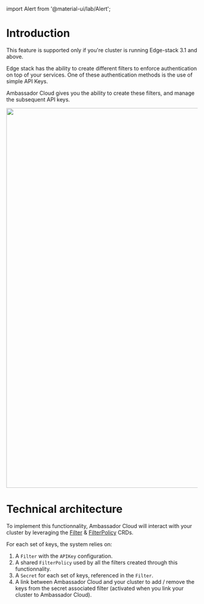 import Alert from '@material-ui/lab/Alert';

# Introduction

<Alert severity="warning">
  This feature is supported only if you're cluster is running Edge-stack 3.1 and above.
</Alert>

Edge stack has the ability to create different filters to enforce authentication on top of your 
services. One of these authentication methods is the use of simple API Keys.

Ambassador Cloud gives you the ability to create these filters, and manage the subsequent API keys.

  <p align="center">
    <img src="./../../../images/security-filters-api-keys.png" width="1000"/>
  </p>


# Technical architecture

To implement this functionnality, Ambassador Cloud will interact with your cluster by leveraging the [Filter](../../../../../edge-stack/latest/topics/using/filters/apikeys/) & [FilterPolicy](../../../../../edge-stack/latest/topics/using/filters/#filterpolicy-definition) CRDs.

For each set of keys, the system relies on:
1. A `Filter` with the `APIKey` configuration.
2. A shared `FilterPolicy` used by all the filters created through this functionnality.
3. A `Secret` for each set of keys, referenced in the `Filter`.
4. A link between Ambassador Cloud and your cluster to add / remove the keys from the secret associated filter (activated when you link your cluster to Ambassador Cloud).





